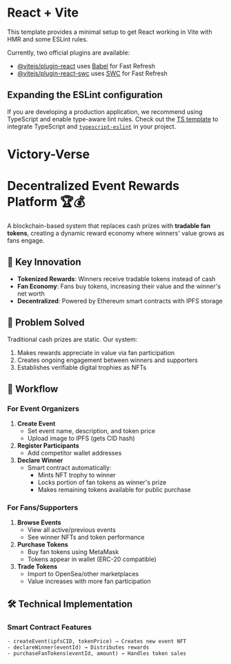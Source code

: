 # React + Vite

This template provides a minimal setup to get React working in Vite with HMR and some ESLint rules.

Currently, two official plugins are available:

- [@vitejs/plugin-react](https://github.com/vitejs/vite-plugin-react/blob/main/packages/plugin-react/README.md) uses [Babel](https://babeljs.io/) for Fast Refresh
- [@vitejs/plugin-react-swc](https://github.com/vitejs/vite-plugin-react-swc) uses [SWC](https://swc.rs/) for Fast Refresh

## Expanding the ESLint configuration

If you are developing a production application, we recommend using TypeScript and enable type-aware lint rules. Check out the [TS template](https://github.com/vitejs/vite/tree/main/packages/create-vite/template-react-ts) to integrate TypeScript and [`typescript-eslint`](https://typescript-eslint.io) in your project.
# Victory-Verse

# Decentralized Event Rewards Platform 🏆💰

A blockchain-based system that replaces cash prizes with **tradable fan tokens**, creating a dynamic reward economy where winners' value grows as fans engage.

## 🌟 Key Innovation
- **Tokenized Rewards**: Winners receive tradable tokens instead of cash
- **Fan Economy**: Fans buy tokens, increasing their value and the winner's net worth
- **Decentralized**: Powered by Ethereum smart contracts with IPFS storage

## 📌 Problem Solved
Traditional cash prizes are static. Our system:
1. Makes rewards appreciate in value via fan participation
2. Creates ongoing engagement between winners and supporters
3. Establishes verifiable digital trophies as NFTs

## 🔄 Workflow

### For Event Organizers
1. **Create Event**  
   - Set event name, description, and token price
   - Upload image to IPFS (gets CID hash)
2. **Register Participants**  
   - Add competitor wallet addresses
3. **Declare Winner**  
   - Smart contract automatically:
     - Mints NFT trophy to winner
     - Locks portion of fan tokens as winner's prize
     - Makes remaining tokens available for public purchase

### For Fans/Supporters
1. **Browse Events**  
   - View all active/previous events
   - See winner NFTs and token performance
2. **Purchase Tokens**  
   - Buy fan tokens using MetaMask
   - Tokens appear in wallet (ERC-20 compatible)
3. **Trade Tokens**  
   - Import to OpenSea/other marketplaces
   - Value increases with more fan participation

## 🛠 Technical Implementation

### Smart Contract Features
```solidity
- createEvent(ipfsCID, tokenPrice) → Creates new event NFT
- declareWinner(eventId) → Distributes rewards
- purchaseFanTokens(eventId, amount) → Handles token sales
